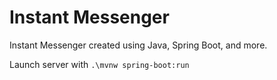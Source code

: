# Instant Messenger
 Instant Messenger created using Java, Spring Boot, and more.

Launch server with `.\mvnw spring-boot:run`
